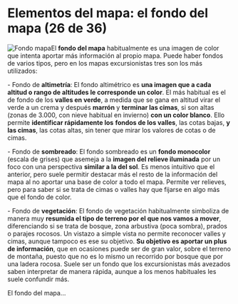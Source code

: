 # Elementos del mapa: el fondo del mapa (26 de 36)

![Fondo mapa](./gps_files/Fondo.jpg)El **fondo del mapa** habitualmente es una imagen de color que intenta aportar más información al propio mapa. Puede haber fondos de varios tipos, pero en los mapas excursionistas tres son los más utilizados:

\- Fondo de **altimetría**: El fondo altimétrico es **una imagen que a cada altitud o rango de altitudes le corresponde un color**. El más habitual es el de fondo de los **valles en verde**, a medida que se gana en altitud virar el verde a un crema y después **marrón** y **terminar las cimas**, si son altas (zonas de 3.000, con nieve habitual en invierno) **con un color blanco**. Ello permite **identificar rápidamente los** **fondos de los valles**, las cotas bajas, **y las cimas**, las cotas altas, sin tener que mirar los valores de cotas o de cimas. 

\- Fondo de **sombreado**: El fondo sombreado es un **fondo monocolor** (escala de grises) que asemeja a la **imagen del relieve iluminada** por un foco con una perspectiva **similar a la del sol**. Es menos intuitivo que el anterior, pero suele permitir destacar más el resto de la información del mapa al no aportar una base de color a todo el mapa. Permite ver relieves, pero para saber si se trata de cimas o valles hay que fijarse en algo más que el fondo de color.

\- Fondo de **vegetación**: El fondo de vegetación habitualmente simboliza de manera muy **resumida el tipo de terreno por el que nos vamos a mover**, diferenciando si se trata de bosque, zona arbustiva (poca sombra), prados o parajes rocosos. Un vistazo a simple vista no permite reconocer valles y cimas, aunque tampoco es ese su objetivo. **Su objetivo es aportar un plus de información**, que en ocasiones puede ser de gran valor, sobre el terreno de montaña, puesto que no es lo mismo un recorrido por bosque que por una ladera rocosa. Suele ser un fondo que los excursionistas más avezados saben interpretar de manera rápida, aunque a los menos habituales les suele confundir más.

El fondo del mapa...